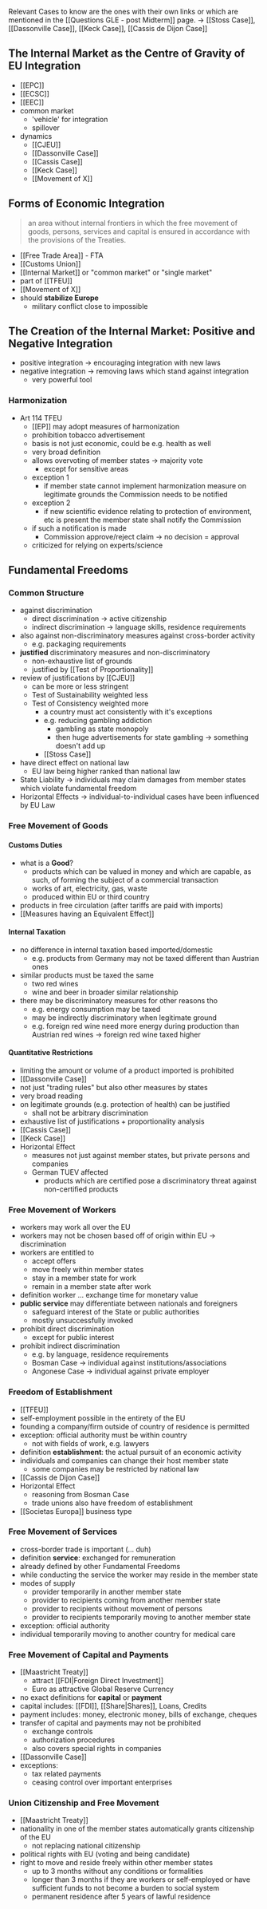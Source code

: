 Relevant Cases to know are the ones with their own links or which are mentioned in the [[Questions GLE - post Midterm]] page.
-> [[Stoss Case]], [[Dassonville Case]], [[Keck Case]], [[Cassis de Dijon Case]]

## The Internal Market as the Centre of Gravity of EU Integration
- [[EPC]]
- [[ECSC]]
- [[EEC]]
- common market
	- 'vehicle' for integration
	- spillover
- dynamics
	- [[CJEU]]
	- [[Dassonville Case]]
	- [[Cassis Case]]
	- [[Keck Case]]
	- [[Movement of X]]
## Forms of Economic Integration
>an area without internal frontiers in which the free movement of goods, persons, services and capital is ensured in accordance with the provisions of the Treaties.
- [[Free Trade Area]] - FTA
- [[Customs Union]]
- [[Internal Market]] or "common market" or "single market"
- part of [[TFEU]]
- [[Movement of X]]
- should **stabilize Europe**
	- military conflict close to impossible
## The Creation of the Internal Market: Positive and Negative Integration 
- positive integration -> encouraging integration with new laws
- negative integration -> removing laws which stand against integration
	- very powerful tool
### Harmonization
- Art 114 TFEU
	- [[EP]] may adopt measures of harmonization
	- prohibition tobacco advertisement
	- basis is not just economic, could be e.g. health as well
	- very broad definition
	- allows overvoting of member states -> majority vote
		- except for sensitive areas
	- exception 1
		- if member state cannot implement harmonization measure on legitimate grounds the Commission needs to be notified
	- exception 2
		- if new scientific evidence relating to protection of environment, etc is present the member state shall notify the Commission
	- if such a notification is made
		- Commission approve/reject claim -> no decision = approval
	- criticized for relying on experts/science 
## Fundamental Freedoms
### Common Structure
- against discrimination
	- direct discrimination -> active citizenship
	- indirect discrimination -> language skills, residence requirements
- also against non-discriminatory measures against cross-border activity
	- e.g. packaging requirements
- **justified** discriminatory measures and non-discriminatory
	- non-exhaustive list of grounds
	- justified by [[Test of Proportionality]]
- review of justifications by [[CJEU]]
	- can be more or less stringent
	- Test of Sustainability weighted less
	- Test of Consistency weighted more
		- a country must act consistently with it's exceptions
		- e.g. reducing gambling addiction
			- gambling as state monopoly
			- then huge advertisements for state gambling
				-> something doesn't add up
		- [[Stoss Case]]
- have direct effect on national law
	- EU law being higher ranked than national law
- State Liability -> individuals may claim damages from member states which violate fundamental freedom
- Horizontal Effects -> individual-to-individual cases have been influenced by EU Law

### Free Movement of Goods
#### Customs Duties
- what is a **Good**?
	- products which can be valued in money and which are capable, as such, of forming the subject of a commercial transaction
	- works of art, electricity, gas, waste
	- produced within EU or third country
- products in free circulation (after tariffs are paid with imports)
- [[Measures having an Equivalent Effect]]
#### Internal Taxation
- no difference in internal taxation based imported/domestic
	- e.g. products from Germany may not be taxed different than Austrian ones
- similar products must be taxed the same
	- two red wines 
	- wine and beer in broader similar relationship
- there may be discriminatory measures for other reasons tho
	- e.g. energy consumption may be taxed
	- may be indirectly discriminatory when legitimate ground
	- e.g. foreign red wine need more energy during production than Austrian red wines -> foreign red wine taxed higher
#### Quantitative Restrictions
- limiting the amount or volume of a product imported is prohibited
- [[Dassonville Case]]
- not just "trading rules" but also other measures by states
- very broad reading
- on legitimate grounds (e.g. protection of health) can be justified
	- shall not be arbitrary discrimination
- exhaustive list of justifications + proportionality analysis
- [[Cassis Case]]
- [[Keck Case]]
- Horizontal Effect
	- measures not just against member states, but private persons and companies
	- German TUEV affected
		- products which are certified pose a discriminatory threat against non-certified products
### Free Movement of Workers
- workers may work all over the EU
- workers may not be chosen based off of origin within EU -> discrimination
- workers are entitled to
	- accept offers
	- move freely within member states
	- stay in a member state for work
	- remain in a member state after work
- definition worker ... exchange time for monetary value
- **public service** may differentiate between nationals and foreigners
	- safeguard interest of the State or public authorities
	- mostly unsuccessfully invoked
- prohibit direct discrimination
	- except for public interest
- prohibit indirect discrimination
	- e.g. by language, residence requirements
	- Bosman Case -> individual against institutions/associations
	- Angonese Case -> individual against private employer

### Freedom of Establishment
- [[TFEU]]
- self-employment possible in the entirety of the EU
- founding a company/firm outside of country of residence is permitted
- exception: official authority must be within country
	- not with fields of work, e.g. lawyers
- definition **establishment**: the actual pursuit of an economic activity
- individuals and companies can change their host member state
	- some companies may be restricted by national law 
- [[Cassis de Dijon Case]]
- Horizontal Effect
	- reasoning from Bosman Case
	- trade unions also have freedom of establishment
- [[Societas Europa]] business type

### Free Movement of Services
- cross-border trade is important (... duh)
- definition **service**: exchanged for remuneration
- already defined by other Fundamental Freedoms
- while conducting the service the worker may reside in the member state
- modes of supply
	- provider temporarily in another member state
	- provider to recipients coming from another member state
	- provider to recipients without movement of persons
	- provider to recipients temporarily moving to another member state
- exception: official authority
- individual temporarily moving to another country for medical care

### Free Movement of Capital and Payments
- [[Maastricht Treaty]]
	- attract [[FDI|Foreign Direct Investment]]
	- Euro as attractive Global Reserve Currency
- no exact definitions for **capital** or **payment**
- capital includes: [[FDI]], [[Share|Shares]], Loans, Credits
- payment includes: money, electronic money, bills of exchange, cheques
- transfer of capital and payments may not be prohibited
	- exchange controls
	- authorization procedures
	- also covers special rights in companies
- [[Dassonville Case]]
- exceptions:
	- tax related payments
	- ceasing control over important enterprises

### Union Citizenship and Free Movement
- [[Maastricht Treaty]]
- nationality in one of the member states automatically grants citizenship of the EU
	- not replacing national citizenship
- political rights with EU (voting and being candidate)
- right to move and reside freely within other member states
	- up to 3 months without any conditions or formalities
	- longer than 3 months if they are workers or self-employed or have sufficient funds to not become a burden to social system
	- permanent residence after 5 years of lawful residence

